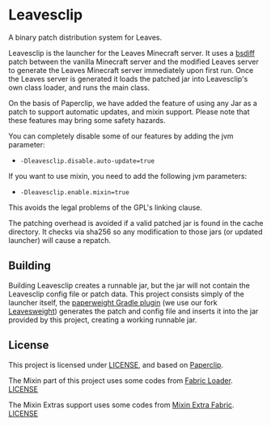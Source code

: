 Leavesclip
=========
A binary patch distribution system for Leaves.

Leavesclip is the launcher for the Leaves Minecraft server. It uses a [bsdiff](http://www.daemonology.net/bsdiff/) patch
between the vanilla Minecraft server and the modified Leaves server to generate the Leaves Minecraft server immediately
upon first run. Once the Leaves server is generated it loads the patched jar into Leavesclip's own class loader, and
runs
the main class.

On the basis of Paperclip, we have added the feature of using any Jar as a patch to support automatic updates, and mixin
support.
Please note that these features may bring some safety hazards.

You can completely disable some of our features by adding the jvm parameter:

* `-Dleavesclip.disable.auto-update=true`

If you want to use mixin, you need to add the following jvm parameters:

* `-Dleavesclip.enable.mixin=true`

This avoids the legal problems of the GPL's linking clause.

The patching overhead is avoided if a valid patched jar is found in the cache directory.
It checks via sha256 so any modification to those jars (or updated launcher) will cause a repatch.

Building
--------

Building Leavesclip creates a runnable jar, but the jar will not contain the Leavesclip config file or patch data. This
project consists simply of the launcher itself, the [paperweight Gradle plugin](https://github.com/PaperMC/paperweight)
(we use our fork [Leavesweight](https://github.com/LeavesMC/leavesweight)) generates the patch and config file and inserts
it into the jar provided by this project, creating a working runnable jar.


License
-------

This project is licensed under [LICENSE](./licenses/license.txt), and based on [Paperclip](https://github.com/PaperMC/Paperclip).

The Mixin part of this project uses some codes
from [Fabric Loader](https://github.com/FabricMC/fabric-loader). [LICENSE](./licenses/fabric-loader-license.txt)

The Mixin Extras support uses some codes from [Mixin Extra Fabric](https://github.com/LlamaLad7/MixinExtras/blob/master/platform/fabric). [LICENSE](./licenses/mixin-extras-license.txt)

